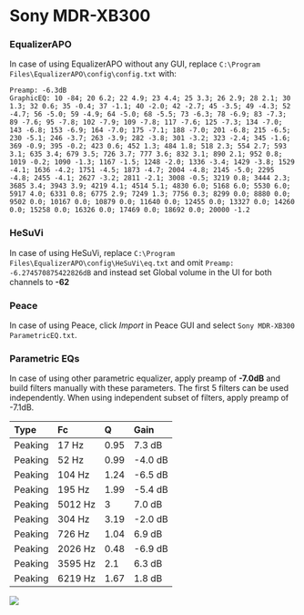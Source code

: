 # Sony MDR-XB300

### EqualizerAPO
In case of using EqualizerAPO without any GUI, replace `C:\Program Files\EqualizerAPO\config\config.txt`
with:
```
Preamp: -6.3dB
GraphicEQ: 10 -84; 20 6.2; 22 4.9; 23 4.4; 25 3.3; 26 2.9; 28 2.1; 30 1.3; 32 0.6; 35 -0.4; 37 -1.1; 40 -2.0; 42 -2.7; 45 -3.5; 49 -4.3; 52 -4.7; 56 -5.0; 59 -4.9; 64 -5.0; 68 -5.5; 73 -6.3; 78 -6.9; 83 -7.3; 89 -7.6; 95 -7.8; 102 -7.9; 109 -7.8; 117 -7.6; 125 -7.3; 134 -7.0; 143 -6.8; 153 -6.9; 164 -7.0; 175 -7.1; 188 -7.0; 201 -6.8; 215 -6.5; 230 -5.1; 246 -3.7; 263 -3.9; 282 -3.8; 301 -3.2; 323 -2.4; 345 -1.6; 369 -0.9; 395 -0.2; 423 0.6; 452 1.3; 484 1.8; 518 2.3; 554 2.7; 593 3.1; 635 3.4; 679 3.5; 726 3.7; 777 3.6; 832 3.1; 890 2.1; 952 0.8; 1019 -0.2; 1090 -1.3; 1167 -1.5; 1248 -2.0; 1336 -3.4; 1429 -3.8; 1529 -4.1; 1636 -4.2; 1751 -4.5; 1873 -4.7; 2004 -4.8; 2145 -5.0; 2295 -4.8; 2455 -4.1; 2627 -3.2; 2811 -2.1; 3008 -0.5; 3219 0.8; 3444 2.3; 3685 3.4; 3943 3.9; 4219 4.1; 4514 5.1; 4830 6.0; 5168 6.0; 5530 6.0; 5917 4.0; 6331 0.8; 6775 2.9; 7249 1.3; 7756 0.3; 8299 0.0; 8880 0.0; 9502 0.0; 10167 0.0; 10879 0.0; 11640 0.0; 12455 0.0; 13327 0.0; 14260 0.0; 15258 0.0; 16326 0.0; 17469 0.0; 18692 0.0; 20000 -1.2
```

### HeSuVi
In case of using HeSuVi, replace `C:\Program Files\EqualizerAPO\config\HeSuVi\eq.txt` and omit `Preamp:
-6.274570875422826dB` and instead set Global volume in the UI for both channels to **-62**

### Peace
In case of using Peace, click *Import* in Peace GUI and select `Sony MDR-XB300 ParametricEQ.txt`.

### Parametric EQs
In case of using other parametric equalizer, apply preamp of **-7.0dB** and build filters manually
with these parameters. The first 5 filters can be used independently.
When using independent subset of filters, apply preamp of -7.1dB.

| Type    | Fc      |    Q | Gain    |
|:--------|:--------|:-----|:--------|
| Peaking | 17 Hz   | 0.95 | 7.3 dB  |
| Peaking | 52 Hz   | 0.99 | -4.0 dB |
| Peaking | 104 Hz  | 1.24 | -6.5 dB |
| Peaking | 195 Hz  | 1.99 | -5.4 dB |
| Peaking | 5012 Hz | 3    | 7.0 dB  |
| Peaking | 304 Hz  | 3.19 | -2.0 dB |
| Peaking | 726 Hz  | 1.04 | 6.9 dB  |
| Peaking | 2026 Hz | 0.48 | -6.9 dB |
| Peaking | 3595 Hz | 2.1  | 6.3 dB  |
| Peaking | 6219 Hz | 1.67 | 1.8 dB  |

![](https://raw.githubusercontent.com/jaakkopasanen/AutoEq/master/results/headphonecom/sbaf-serious/Sony%20MDR-XB300/Sony%20MDR-XB300.png)